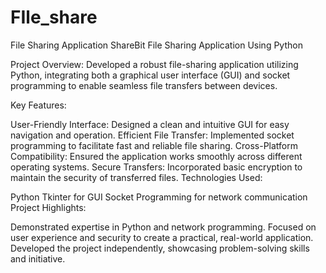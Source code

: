 # FIle_share
File Sharing Application ShareBit
File Sharing Application Using Python

Project Overview:
Developed a robust file-sharing application utilizing Python, integrating both a graphical user interface (GUI) and socket programming to enable seamless file transfers between devices.

Key Features:

User-Friendly Interface: Designed a clean and intuitive GUI for easy navigation and operation.
Efficient File Transfer: Implemented socket programming to facilitate fast and reliable file sharing.
Cross-Platform Compatibility: Ensured the application works smoothly across different operating systems.
Secure Transfers: Incorporated basic encryption to maintain the security of transferred files.
Technologies Used:

Python
Tkinter for GUI
Socket Programming for network communication
Project Highlights:

Demonstrated expertise in Python and network programming.
Focused on user experience and security to create a practical, real-world application.
Developed the project independently, showcasing problem-solving skills and initiative.
